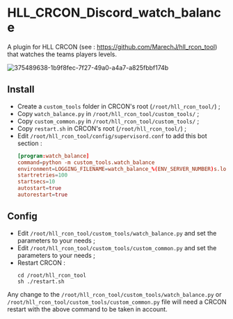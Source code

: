 # HLL_CRCON_Discord_watch_balance

A plugin for HLL CRCON (see : https://github.com/MarechJ/hll_rcon_tool)
that watches the teams players levels.

![375489638-1b9f8fec-7f27-49a0-a4a7-a825fbbf174b](https://github.com/user-attachments/assets/2357b6a2-3a79-492b-8d9c-c1aaff9abf33)

## Install
- Create a `custom_tools` folder in CRCON's root (`/root/hll_rcon_tool/`) ;
- Copy `watch_balance.py` in `/root/hll_rcon_tool/custom_tools/` ;
- Copy `custom_common.py` in `/root/hll_rcon_tool/custom_tools/` ;
- Copy `restart.sh` in CRCON's root (`/root/hll_rcon_tool/`) ;
- Edit `/root/hll_rcon_tool/config/supervisord.conf` to add this bot section : 
  ```conf
  [program:watch_balance]
  command=python -m custom_tools.watch_balance
  environment=LOGGING_FILENAME=watch_balance_%(ENV_SERVER_NUMBER)s.log
  startretries=100
  startsecs=10
  autostart=true
  autorestart=true
  ```

## Config
- Edit `/root/hll_rcon_tool/custom_tools/watch_balance.py` and set the parameters to your needs ;
- Edit `/root/hll_rcon_tool/custom_tools/custom_common.py` and set the parameters to your needs ;
- Restart CRCON :
  ```shell
  cd /root/hll_rcon_tool
  sh ./restart.sh
  ```
Any change to the `/root/hll_rcon_tool/custom_tools/watch_balance.py` or `/root/hll_rcon_tool/custom_tools/custom_common.py` file will need a CRCON restart with the above command to be taken in account.
